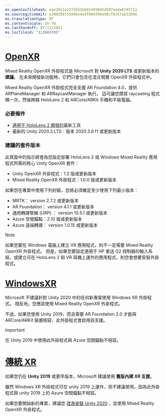 ```yaml
---
ms.openlocfilehash: eaa2651a22fd5b2b601493845d507aeda6745f1a
ms.sourcegitcommit: e380d56f5504be4e4f069394a58cf0147eb33b66
ms.translationtype: MT
ms.contentlocale: zh-TW
ms.lasthandoff: 07/11/2021
ms.locfileid: "113603705"
---
```

# <a name="openxr"></a>[OpenXR](#tab/openxr)

Mixed Reality OpenXR 外掛程式是 Microsoft 對 **Unity 2020 LTS** 或更新版本的 **建議**。 在未來開發新功能時，它們只會包含在混合現實 OpenXR 外掛程式中。

Mixed Reality OpenXR 外掛程式完全支援 AR Foundation 4.0，提供 ARPlaneManager 和 ARRaycastManager 執行。 這可讓您撰寫 raycasting 程式碼一次，然後跨越 HoloLens 2 和 ARCore/ARKit 手機和平板電腦。

### <a name="prerequisites"></a>必要條件 

* [適用于 HoloLens 2 開發的](../../../install-the-tools.md?tabs=unity#installation-checklist)最新工具
* 最新的 Unity 2020.3 LTS：版本 2020.3.8 f1 或更新版本

### <a name="recommended-package-versions"></a>建議的套件版本

此頁面中的指示將會為您設定部署 HoloLens 2 或 Windows Mixed Reality 應用程式所需的核心 Unity OpenXR 套件：

* Unity OpenXR 外掛程式：1.2 版或更新版本
* Mixed Reality OpenXR 外掛程式：1.0.0 版或更新版本

如果您在專案中使用下列封裝，您將必須確定至少使用下列最小版本：

* MRTK： version 2.7.2 或更新版本
* AR Foundation： version 4.1.1 或更新版本
* 通用轉譯管線 (URP) ： version 10.5.1 或更新版本
* Azure 空間錨點：2.10 版或更新版本
* Azure 遠端轉譯： version 1.0.15 或更新版本

> [!NOTE]
> 如果您要在 Windows 電腦上建立 VR 應用程式，則不一定需要 Mixed Reality OpenXR 外掛程式。 但是，如果您要設定適用于 HP 重送 G2 控制器的輸入系結，或建立可在 HoloLens 2 和 VR 耳機上運作的應用程式，則您會想要安裝外掛程式。

# <a name="windows-xr"></a>[WindowsXR](#tab/windowsxr)

Microsoft 不建議針對 Unity 2020 中的任何新專案使用 Windows XR 外掛程式。  相反地，您應該使用 Mixed Reality OpenXR 外掛程式。

不過，如果您使用 Unity 2019，而且需要 AR Foundation 2.0 才能與 ARCore/ARKit 裝置相容，此外掛程式會啟用該支援。

> [!IMPORTANT]
> 在 Unity 2019 中使用此外掛程式與 Azure 空間錨點不相容。

# <a name="legacy-xr"></a>[傳統 XR](#tab/legacy)

如果您仍在 **Unity 2019** 或更早版本，Microsoft 建議使用 **舊版內建 XR 支援**。

雖然 Windows XR 外掛程式可在 unity 2019 上運作，但不建議使用，因為此外掛程式與 unity 2019 上的 Azure 空間錨點不相容。

如果您要開始新的專案，建議您 [改為安裝 Unity 2020](../../choosing-unity-version.md) ，並使用 Mixed Reality OpenXR 外掛程式。